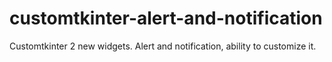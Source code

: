 # customtkinter-alert-and-notification
Customtkinter 2 new widgets. Alert and notification, ability to customize it.
